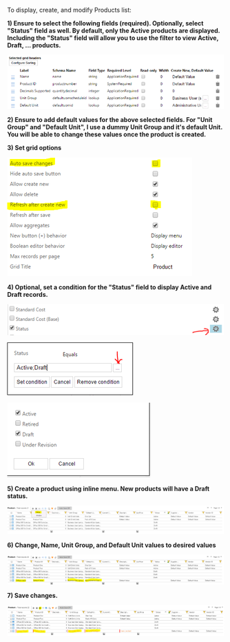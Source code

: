 To display, create, and modify Products list:

**1) Ensure to select the following fields (required). Optionally, select "Status" field as well. By default, only the Active products are displayed. Including the "Status" field will allow you to use the filter to view Active, Draft, ... products.**

![](Products%20Grid_Product_Selected_Fields.PNG)

**2) Ensure to add default values for the above selected fields. For "Unit Group" and "Default Unit", I use a dummy Unit Group and it's default Unit. You will be able to change these values once the product is created.**

**3) Set grid options**

![](Products%20Grid_Grid_Options.PNG)

**4) Optional, set a condition for the "Status" field to display Active and Draft records.**

![](Products%20Grid_Status_Field_condition.PNG)

![](Products%20Grid_Set_Status_Condition.PNG)

![](Products%20Grid_Set_Status_Condition2.PNG)

**5) Create a product using inline menu. New products will have a Draft status.** 

![](Products%20Grid_Products1.PNG)

**6) Change, Name, Unit Group, and Default Unit values to desired values**

![](Products%20Grid_Products2.PNG)

**7) Save changes.**

![](Products%20Grid_Products3.PNG)


